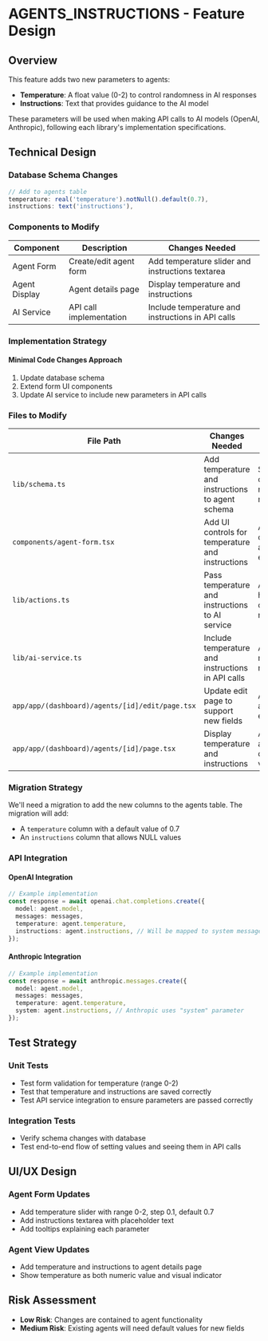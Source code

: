 # AGENTS_INSTRUCTIONS - Feature Design

## Overview

This feature adds two new parameters to agents:
- **Temperature**: A float value (0-2) to control randomness in AI responses
- **Instructions**: Text that provides guidance to the AI model

These parameters will be used when making API calls to AI models (OpenAI, Anthropic), following each library's implementation specifications.

## Technical Design

### Database Schema Changes

```typescript
// Add to agents table
temperature: real('temperature').notNull().default(0.7),
instructions: text('instructions'),
```

### Components to Modify

| Component | Description | Changes Needed |
|-----------|-------------|---------------|
| Agent Form | Create/edit agent form | Add temperature slider and instructions textarea |
| Agent Display | Agent details page | Display temperature and instructions |
| AI Service | API call implementation | Include temperature and instructions in API calls |

### Implementation Strategy

#### Minimal Code Changes Approach

1. Update database schema
2. Extend form UI components 
3. Update AI service to include new parameters in API calls

### Files to Modify

| File Path | Changes Needed | Impact |
|-----------|---------------|--------|
| `lib/schema.ts` | Add temperature and instructions to agent schema | Schema changes require migration |
| `components/agent-form.tsx` | Add UI controls for temperature and instructions | Affects create/edit agent experience |
| `lib/actions.ts` | Pass temperature and instructions to AI service | Affects how API calls are made |
| `lib/ai-service.ts` | Include temperature and instructions in API calls | Affects AI model responses |
| `app/app/(dashboard)/agents/[id]/edit/page.tsx` | Update edit page to support new fields | Affects agent editing |
| `app/app/(dashboard)/agents/[id]/page.tsx` | Display temperature and instructions | Affects agent details view |

### Migration Strategy

We'll need a migration to add the new columns to the agents table. The migration will add:
- A `temperature` column with a default value of 0.7
- An `instructions` column that allows NULL values

### API Integration

#### OpenAI Integration
```typescript
// Example implementation
const response = await openai.chat.completions.create({
  model: agent.model,
  messages: messages,
  temperature: agent.temperature,
  instructions: agent.instructions, // Will be mapped to system message
});
```

#### Anthropic Integration
```typescript
// Example implementation
const response = await anthropic.messages.create({
  model: agent.model,
  messages: messages,
  temperature: agent.temperature,
  system: agent.instructions, // Anthropic uses "system" parameter
});
```

## Test Strategy

### Unit Tests
- Test form validation for temperature (range 0-2)
- Test that temperature and instructions are saved correctly
- Test API service integration to ensure parameters are passed correctly

### Integration Tests
- Verify schema changes with database
- Test end-to-end flow of setting values and seeing them in API calls

## UI/UX Design

### Agent Form Updates
- Add temperature slider with range 0-2, step 0.1, default 0.7
- Add instructions textarea with placeholder text
- Add tooltips explaining each parameter

### Agent View Updates
- Add temperature and instructions to agent details page
- Show temperature as both numeric value and visual indicator

## Risk Assessment

- **Low Risk**: Changes are contained to agent functionality
- **Medium Risk**: Existing agents will need default values for new fields 